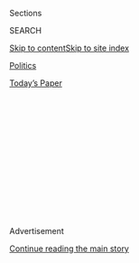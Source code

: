 <div id="app">

<div>

<div>

<div>

<div class="NYTAppHideMasthead css-1q2w90k e1suatyy0">

<div class="section css-ui9rw0 e1suatyy2">

<div class="css-eph4ug er09x8g0">

<div class="css-6n7j50">

</div>

<span class="css-1dv1kvn">Sections</span>

<div class="css-10488qs">

<span class="css-1dv1kvn">SEARCH</span>

</div>

[Skip to content](#site-content)[Skip to site
index](#site-index)

</div>

<div id="masthead-section-label" class="css-1wr3we4 eaxe0e00">

[Politics](https://www.nytimes.com/section/politics)

</div>

<div class="css-10698na e1huz5gh0">

</div>

</div>

<div id="masthead-bar-one" class="section hasLinks css-15hmgas e1csuq9d3">

<div class="css-uqyvli e1csuq9d0">

</div>

<div class="css-1uqjmks e1csuq9d1">

</div>

<div class="css-9e9ivx">

[](https://myaccount.nytimes.com/auth/login?response_type=cookie&client_id=vi)

</div>

<div class="css-1bvtpon e1csuq9d2">

[Today’s
Paper](https://www.nytimes.com/section/todayspaper)

</div>

</div>

</div>

</div>

<div data-aria-hidden="false">

<div id="site-content" data-role="main">

<div>

<div class="css-1aor85t" style="opacity:0.000000001;z-index:-1;visibility:hidden">

<div class="css-1hqnpie">

<div class="css-epjblv">

<span class="css-17xtcya">[Politics](/section/politics)</span><span class="css-x15j1o">|</span><span class="css-fwqvlz">Exxon
Mobil Chief Rises as Trump’s Choice for Secretary of
State</span>

</div>

<div class="css-k008qs">

<div class="css-1iwv8en">

<span class="css-18z7m18"></span>

<div>

</div>

</div>

<span class="css-1n6z4y">https://nyti.ms/2h7DVQj</span>

<div class="css-1705lsu">

<div class="css-4xjgmj">

<div class="css-4skfbu" data-role="toolbar" data-aria-label="Social Media Share buttons, Save button, and Comments Panel with current comment count" data-testid="share-tools">

  - 
  - 
  - 
  - 
    
    <div class="css-6n7j50">
    
    </div>

  - 

</div>

</div>

</div>

</div>

</div>

</div>

<div class="css-13pd83m">

</div>

<div id="top-wrapper" class="css-1sy8kpn">

<div id="top-slug" class="css-l9onyx">

Advertisement

</div>

[Continue reading the main
story](#after-top)

<div class="ad top-wrapper" style="text-align:center;height:100%;display:block;min-height:250px">

<div id="top" class="place-ad" data-position="top" data-size-key="top">

</div>

</div>

<div id="after-top">

</div>

</div>

<div id="sponsor-wrapper" class="css-1hyfx7x">

<div id="sponsor-slug" class="css-19vbshk">

Supported by

</div>

[Continue reading the main
story](#after-sponsor)

<div id="sponsor" class="ad sponsor-wrapper" style="text-align:center;height:100%;display:block">

</div>

<div id="after-sponsor">

</div>

</div>

<div class="css-1vkm6nb ehdk2mb0">

# Exxon Mobil Chief Rises as Trump’s Choice for Secretary of State

</div>

<div class="css-79elbk" data-testid="photoviewer-wrapper">

<div class="css-z3e15g" data-testid="photoviewer-wrapper-hidden">

</div>

<div class="css-1a48zt4 ehw59r15" data-testid="photoviewer-children">

![<span class="css-16f3y1r e13ogyst0" data-aria-hidden="true">Rex W.
Tillerson, the chief executive of Exxon Mobil, has extensive experience
working with foreign leaders, which can come under scrutiny during a
Senate confirmation
hearing.</span><span class="css-cnj6d5 e1z0qqy90" itemprop="copyrightHolder"><span class="css-1ly73wi e1tej78p0">Credit...</span><span><span>LM
Otero/Associated
Press</span></span></span>](https://static01.nyt.com/images/2016/12/10/us/10tillerson/10tillerson-articleInline.jpg?quality=75&auto=webp&disable=upscale)

</div>

</div>

<div class="css-xt80pu e12qa4dv0">

<div class="css-18e8msd">

<div class="css-vp77d3 epjyd6m0">

<div class="css-1baulvz">

By [<span class="css-1baulvz" itemprop="name">Clifford
Krauss</span>](http://www.nytimes.com/by/clifford-krauss) and
[<span class="css-1baulvz last-byline" itemprop="name">Maggie
Haberman</span>](http://www.nytimes.com/by/maggie-haberman)

</div>

</div>

  - Dec. 9,
    2016

  - 
    
    <div class="css-4xjgmj">
    
    <div class="css-d8bdto" data-role="toolbar" data-aria-label="Social Media Share buttons, Save button, and Comments Panel with current comment count" data-testid="share-tools">
    
      - 
      - 
      - 
      - 
        
        <div class="css-6n7j50">
        
        </div>
    
      - 
    
    </div>
    
    </div>

</div>

</div>

<div class="section meteredContent css-1r7ky0e" name="articleBody" itemprop="articleBody">

<div class="css-1fanzo5 StoryBodyCompanionColumn">

<div class="css-53u6y8">

Rex W. Tillerson, the president and chief executive of Exxon Mobil, has
emerged as President-elect Donald J. Trump’s top choice to become
secretary of state, according to a person with direct knowledge of the
search process.

The news is the latest turn in what has become the most extended drama
of Mr. Trump’s transition effort, with a rotating cast of seeming
front-runners to become America’s top diplomat. Choosing Mr. Tillerson
would add to a long list of wealthy businesspeople in high-ranking Trump
administration posts.

As Exxon’s top official, Mr. Tillerson has extensive experience working
with foreign leaders. Some of his foreign relationships, especially
those with Russia, could come under particular scrutiny during a Senate
confirmation
hearing.

</div>

</div>

<div class="css-1sngw6j">

[](https://www.nytimes.com/interactive/2016/us/politics/donald-trump-administration.html)

<div class="css-1eoytci">

![](https://static01.nyt.com/images/2016/11/11/us/politics/donald-trump-administration-1478905372015/donald-trump-administration-1478905372015-square640.jpg)

</div>

<div class="css-1rha1bf">

## Donald Trump’s Cabinet Is Complete. Here’s the Full List.

A list of appointees and nominees for top posts in the new
administration.

</div>

</div>

<div class="css-1fanzo5 StoryBodyCompanionColumn">

<div class="css-53u6y8">

Mr. Tillerson, 64, who met with Mr. Trump on Tuesday at Trump Tower in
New York, has been strongly recommended by a number of business leaders.
It is unclear when Mr. Trump expects to announce his choice for the job.

</div>

</div>

<div class="css-1fanzo5 StoryBodyCompanionColumn">

<div class="css-53u6y8">

Mitt Romney, the 2012 Republican presidential nominee, has been
described by Mr. Trump’s advisers as still in the running. But Mr. Trump
has privately said conflicting things on his views of Mr. Romney,
advisers said, and has indicated to several people that he is unlikely
to be named. Mr. Romney harshly criticized Mr. Trump during the
presidential campaign.

Mr. Tillerson has worked to strengthen Exxon Mobil’s ties with Russia.
The company has various joint ventures with the oil giant Rosneft around
Russia, and has contributed to social programs in education and health.
In 2012, the Russian government awarded Mr. Tillerson the country’s
Order of Friendship decoration.

Western sanctions against Russia prohibiting the nation from certain
energy development activities have slowed Exxon Mobil’s investments,
particularly a joint venture with Rosneft that was supposed to start
drilling for oil in the Kara Sea in 2014. Mr. Tillerson has spoken out
against sanctions, in part because Exxon Mobil is unable to collect
revenues from an investment in an oil and gas consortium it belongs to
that operates off Sakhalin Island.

</div>

</div>

<div class="css-1fanzo5 StoryBodyCompanionColumn">

<div class="css-53u6y8">

In addition, Exxon Mobil has close connections with the Qatari national
oil company, and has partnered with the Qataris in building a liquefied
natural gas terminal on the Gulf of Mexico coast that is designed for
importing gas and possibly for exporting it as well.

Mr. Tillerson assumed the role of chairman and chief executive of Exxon
Mobil on
[Jan. 1, 2006](http://corporate.exxonmobil.com/en/company/about-us/management/rex-w-tillerson).
During his tenure, the company has acknowledged the science underlying
climate change and said it supports a carbon tax. It has also expressed
support for the Paris climate agreement.

“We believe that addressing the risk of climate change is a global
issue,” he said at the company’s annual shareholder meeting in May,
adding that it would require the cooperation of governments, business
and individuals.

By contrast, Mr. Trump has called climate change a hoax created by the
Chinese for business reasons, and has named a climate change denier,
Scott Pruitt, the attorney general of Oklahoma, as his choice to lead
the Environmental Protection
Agency.

</div>

</div>

<div class="css-1sngw6j">

[](https://www.nytimes.com/interactive/2016/12/05/us/politics/trump-cabinet-insiders-outsiders-millionaires.html)

<div class="css-1eoytci">

![](https://static01.nyt.com/images/2016/12/02/us/politics/trump-cabinet-insiders-outsiders-millionaires-1480717606838/trump-cabinet-insiders-outsiders-millionaires-1480717606838-thumbLarge-v2.png)

</div>

<div class="css-1rha1bf">

## Outsiders, Insiders and Multimillionaires in Trump’s Cabinet

President-elect Donald J. Trump’s cabinet and top staff are shaping up
to be a mix of wealthy Washington outsiders, Republican insiders and
former military officers who have been critical of the Obama
administration.

</div>

</div>

<div class="css-1fanzo5 StoryBodyCompanionColumn">

<div class="css-53u6y8">

Some climate activists said that despite Exxon Mobil’s statements on
climate change, it could be doing far more.

Jamie Henn, a co-founder of the climate action group
[350.org](http://350.org/), said that while Exxon Mobil and its
representatives had been careful to say they supported the Paris
agreement, under which nearly every nation has agreed to reduce
emissions, “a read of their public energy assessments make it clear they
have no intention of helping the world meet that target or adjust their
business plans in that direction.”

</div>

</div>

<div class="css-1fanzo5 StoryBodyCompanionColumn">

<div class="css-53u6y8">

One initial contender for the secretary-of-state post, Rudolph W.
Giuliani, a loyal Trump ally, is no longer in the running after removing
his name from contention on Nov. 29, according to a statement Friday
from the transition team.

“Rudy Giuliani is an extraordinarily talented and patriotic American,”
Mr. Trump said in the statement. “I will always be appreciative of his
24/7 dedication to our campaign after I won the primaries and for his
extremely wise counsel. He is and continues to be a close personal
friend, and as appropriate, I will call upon him for advice and can see
an important place for him in the administration at a later date.”

Mr. Giuliani, a former mayor of New York, will remain on the transition
team.

</div>

</div>

</div>

<div>

</div>

<div>

</div>

<div>

</div>

<div>

<div id="bottom-wrapper" class="css-1ede5it">

<div id="bottom-slug" class="css-l9onyx">

Advertisement

</div>

[Continue reading the main
story](#after-bottom)

<div id="bottom" class="ad bottom-wrapper" style="text-align:center;height:100%;display:block;min-height:90px">

</div>

<div id="after-bottom">

</div>

</div>

</div>

</div>

</div>

## Site Index

<div>

</div>

## Site Information Navigation

  - [© <span>2020</span> <span>The New York Times
    Company</span>](https://help.nytimes.com/hc/en-us/articles/115014792127-Copyright-notice)

<!-- end list -->

  - [NYTCo](https://www.nytco.com/)
  - [Contact
    Us](https://help.nytimes.com/hc/en-us/articles/115015385887-Contact-Us)
  - [Work with us](https://www.nytco.com/careers/)
  - [Advertise](https://nytmediakit.com/)
  - [T Brand Studio](http://www.tbrandstudio.com/)
  - [Your Ad
    Choices](https://www.nytimes.com/privacy/cookie-policy#how-do-i-manage-trackers)
  - [Privacy](https://www.nytimes.com/privacy)
  - [Terms of
    Service](https://help.nytimes.com/hc/en-us/articles/115014893428-Terms-of-service)
  - [Terms of
    Sale](https://help.nytimes.com/hc/en-us/articles/115014893968-Terms-of-sale)
  - [Site
    Map](https://spiderbites.nytimes.com)
  - [Help](https://help.nytimes.com/hc/en-us)
  - [Subscriptions](https://www.nytimes.com/subscription?campaignId=37WXW)

</div>

</div>

</div>

</div>

